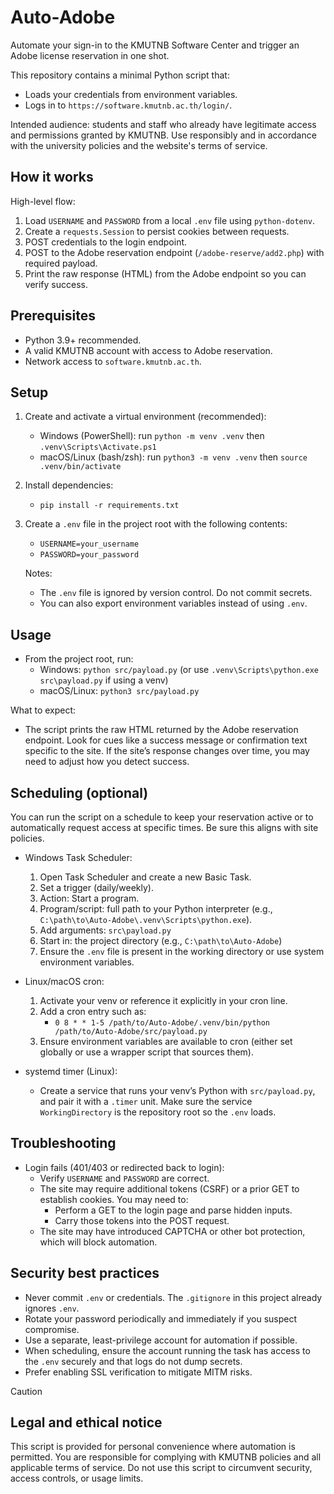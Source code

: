 # Auto-Adobe

Automate your sign-in to the KMUTNB Software Center and trigger an Adobe license reservation in one shot.

This repository contains a minimal Python script that:
- Loads your credentials from environment variables.
- Logs in to `https://software.kmutnb.ac.th/login/`.

Intended audience: students and staff who already have legitimate access and permissions granted by KMUTNB. Use responsibly and in accordance with the university policies and the website's terms of service.

## How it works

High-level flow:
1. Load `USERNAME` and `PASSWORD` from a local `.env` file using `python-dotenv`.
2. Create a `requests.Session` to persist cookies between requests.
3. POST credentials to the login endpoint.
4. POST to the Adobe reservation endpoint (`/adobe-reserve/add2.php`) with required payload.
5. Print the raw response (HTML) from the Adobe endpoint so you can verify success.

## Prerequisites

- Python 3.9+ recommended.
- A valid KMUTNB account with access to Adobe reservation.
- Network access to `software.kmutnb.ac.th`.

## Setup

1. Create and activate a virtual environment (recommended):
   - Windows (PowerShell): run `python -m venv .venv` then `.venv\Scripts\Activate.ps1`
   - macOS/Linux (bash/zsh): run `python3 -m venv .venv` then `source .venv/bin/activate`

2. Install dependencies:
   - `pip install -r requirements.txt`

3. Create a `.env` file in the project root with the following contents:
   - `USERNAME=your_username`
   - `PASSWORD=your_password`

   Notes:
   - The `.env` file is ignored by version control. Do not commit secrets.
   - You can also export environment variables instead of using `.env`.

## Usage

- From the project root, run:
  - Windows: `python src/payload.py` (or use `.venv\Scripts\python.exe src\payload.py` if using a venv)
  - macOS/Linux: `python3 src/payload.py`

What to expect:
- The script prints the raw HTML returned by the Adobe reservation endpoint. Look for cues like a success message or confirmation text specific to the site. If the site’s response changes over time, you may need to adjust how you detect success.

## Scheduling (optional)

You can run the script on a schedule to keep your reservation active or to automatically request access at specific times. Be sure this aligns with site policies.

- Windows Task Scheduler:
  1. Open Task Scheduler and create a new Basic Task.
  2. Set a trigger (daily/weekly).
  3. Action: Start a program.
  4. Program/script: full path to your Python interpreter (e.g., `C:\path\to\Auto-Adobe\.venv\Scripts\python.exe`).
  5. Add arguments: `src\payload.py`
  6. Start in: the project directory (e.g., `C:\path\to\Auto-Adobe`)
  7. Ensure the `.env` file is present in the working directory or use system environment variables.

- Linux/macOS cron:
  1. Activate your venv or reference it explicitly in your cron line.
  2. Add a cron entry such as:
     - `0 8 * * 1-5 /path/to/Auto-Adobe/.venv/bin/python /path/to/Auto-Adobe/src/payload.py`
  3. Ensure environment variables are available to cron (either set globally or use a wrapper script that sources them).

- systemd timer (Linux):
  - Create a service that runs your venv’s Python with `src/payload.py`, and pair it with a `.timer` unit. Make sure the service `WorkingDirectory` is the repository root so the `.env` loads.

## Troubleshooting

- Login fails (401/403 or redirected back to login):
  - Verify `USERNAME` and `PASSWORD` are correct.
  - The site may require additional tokens (CSRF) or a prior GET to establish cookies. You may need to:
    - Perform a GET to the login page and parse hidden inputs.
    - Carry those tokens into the POST request.
  - The site may have introduced CAPTCHA or other bot protection, which will block automation.

## Security best practices

- Never commit `.env` or credentials. The `.gitignore` in this project already ignores `.env`.
- Rotate your password periodically and immediately if you suspect compromise.
- Use a separate, least-privilege account for automation if possible.
- When scheduling, ensure the account running the task has access to the `.env` securely and that logs do not dump secrets.
- Prefer enabling SSL verification to mitigate MITM risks.

> [!CAUTION]
> ## Legal and ethical notice
>
> This script is provided for personal convenience where automation is permitted. You are responsible for complying with KMUTNB policies and all applicable terms of service. Do not use this script to circumvent security, access controls, or usage limits.
